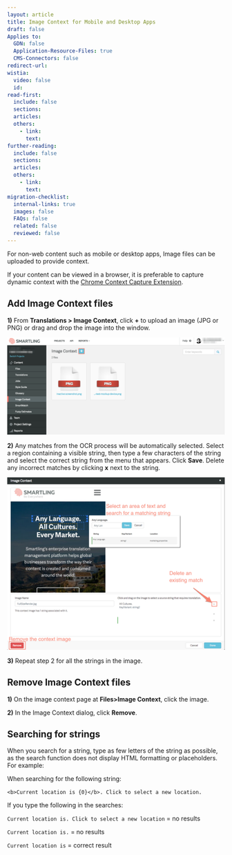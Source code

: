 ```yaml
---
layout: article
title: Image Context for Mobile and Desktop Apps
draft: false
Applies to:
  GDN: false
  Application-Resource-Files: true
  CMS-Connectors: false
redirect-url:
wistia:
  video: false
  id:
read-first:
  include: false
  sections:
  articles:
  others:
    - link:
      text:
further-reading:
  include: false
  sections:
  articles:
  others:
    - link:
      text:
migration-checklist:
  internal-links: true
  images: false
  FAQs: false
  related: false
  reviewed: false
---
```



For non-web content such as mobile or desktop apps, Image files can be uploaded to provide context.

<div class="info">
If your content can be viewed in a browser, it is preferable to capture dynamic context with the <a href="/knowledge-base/sections/chrome-context-capture-extension/">Chrome Context Capture Extension</a>.
</div>

## Add Image Context files

**1)** From **Translations &gt; Image Context**, click **+** to upload an image (JPG or PNG) or drag and drop the image into the window.

![](/uploads/versions/mobilecontext---x----1242-556x---.png)

**2)** Any matches from the OCR process will be automatically selected. Select a region containing a visible string, then type a few characters of the string and select the correct string from the menu that appears. Click **Save**. Delete any incorrect matches by clicking **x** next to the string.

![](/uploads/versions/smartling---image-context---x----1272-1007x---.png)

**3)** Repeat step 2 for all the strings in the image.

## Remove Image Context files

**1)** On the image context page at **Files&gt;Image Context**, click the image.

**2)** In the Image Context dialog, click **Remove**.

## Searching for strings

When you search for a string, type as few letters of the string as possible, as the search function does not display HTML formatting or placeholders. For example:

When searching for the following string:

<div class="highlighter-rouge"><pre class="highlight"><code>&lt;b&gt;Current location is {0}&lt;/b&gt;. Click to select a new location.
</code></pre></div>

If you type the following in the searches:

`Current location is. Click to select a new location` = no results

`Current location is.` = no results

`Current location is` = correct result